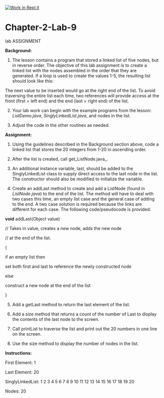 [![Work in Repl.it](https://classroom.github.com/assets/work-in-replit-14baed9a392b3a25080506f3b7b6d57f295ec2978f6f33ec97e36a161684cbe9.svg)](https://classroom.github.com/online_ide?assignment_repo_id=6834454&assignment_repo_type=AssignmentRepo)
# Chapter-2-Lab-9

lab ASSIGNMENT 

**Background:**

1. The lesson contains a program that stored a linked list of five nodes, but in reverse order. The objective of this lab assignment is to create a linked list with the nodes assembled in the order that they are generated. If a loop is used to create the values 1-5, the resulting list should look like this:

 

  

The next value to be inserted would go at the right end of the list. To avoid traversing the entire list each time, two references will provide access at the front (first = left end) and the end (last = right end) of the list.

2. Your lab work can begin with the example programs from the lesson: _ListDemo.java_, _SinglyLinkedList.java_, and nodes in the list.

7. Adjust the code in the other routines as needed.

  

**Assignment:**

1. Using the guidelines described in the Background section above, code a linked list that stores the 20 integers from 1-20 in ascending order.

2. After the list is created, call get_ListNode.java_.

3. An additional instance variable, last, should be added to the SinglyLinkedList class to supply direct access to the last node in the list. The constructor should also be modified to initialize the variable.

4. Create an addLast method to create and add a ListNode (found in _ListNode.java_) to the end of the list. The method will have to deal with two cases this time, an empty list case and the general case of adding to the end. A two case solution is required because the links are different for each case. The following code/pseudocode is provided:

**void** addLast(Object value)

// Takes in value, creates a new node, adds the new node

// at the end of the list.

{

if an empty list then

 set both first and last to reference the newly constructed node

else

 construct a new node at the end of the list

}

5. Add a getLast method to return the last element of the list.

6. Add a size method that returns a count of the number of Last to display the contents of the last node to the screen.

3. Call printList to traverse the list and print out the 20 numbers in one line on the screen.

4. Use the size method to display the number of nodes in the list.

**Instructions:**


First Element: 1

Last Element: 20

SinglyLinkedList: 1 2 3 4 5 6 7 8 9 10 11 12 13 14 15 16 17 18 19 20

Nodes: 20
